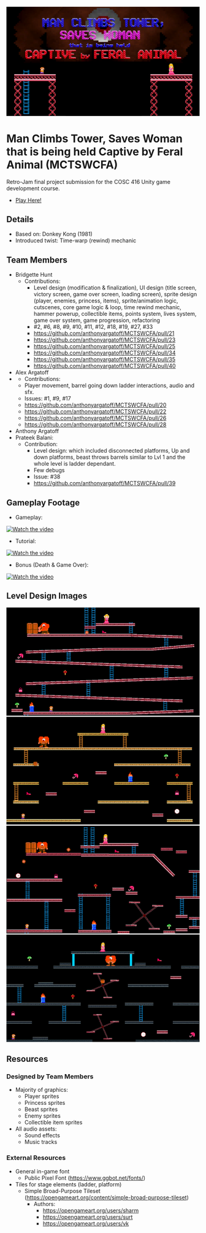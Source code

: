 ![Title Screen](./Screenshots/title.png)

# Man Climbs Tower, Saves Woman that is being held Captive by Feral Animal (MCTSWCFA)
Retro-Jam final project submission for the COSC 416 Unity game development course.

* [Play Here!](https://bhunt02.itch.io/mctswcfa)

## Details
* Based on: Donkey Kong (1981)
* Introduced twist: Time-warp (rewind) mechanic

## Team Members
- Bridgette Hunt
  - Contributions:
    - Level design (modification & finalization), UI design (title screen, victory screen, game over screen, loading screen), sprite design (player, enemies, princess, items), sprite/animation logic, cutscenes, core game logic & loop, time rewind mechanic, hammer powerup, collectible items, points system, lives system, game over system, game progression, refactoring
    - #2, #6, #8, #9, #10, #11, #12, #18, #19, #27, #33
    - https://github.com/anthonyargatoff/MCTSWCFA/pull/21
    - https://github.com/anthonyargatoff/MCTSWCFA/pull/23
    - https://github.com/anthonyargatoff/MCTSWCFA/pull/25
    - https://github.com/anthonyargatoff/MCTSWCFA/pull/34
    - https://github.com/anthonyargatoff/MCTSWCFA/pull/35  
    - https://github.com/anthonyargatoff/MCTSWCFA/pull/40
- Alex Argatoff
-  - Contributions:
    - Player movement, barrel going down ladder interactions, audio and sfx. 
    - Issues: #1, #9, #17
    - https://github.com/anthonyargatoff/MCTSWCFA/pull/20
    - https://github.com/anthonyargatoff/MCTSWCFA/pull/22
    - https://github.com/anthonyargatoff/MCTSWCFA/pull/26
    - https://github.com/anthonyargatoff/MCTSWCFA/pull/28
- Anthony Argatoff
- Prateek Balani: 
  - Contribution:
    - Level design: which included disconnected platforms, Up and down platforms, beast throws barrels similar to Lvl 1 and the whole level is ladder dependant.
    - Few debugs
    - Issue: #38
    - https://github.com/anthonyargatoff/MCTSWCFA/pull/39

## Gameplay Footage
* Gameplay:

[![Watch the video](https://img.youtube.com/vi/amnsUqdgFEs/0.jpg)](https://youtu.be/amnsUqdgFEs)

* Tutorial:
  
[![Watch the video](https://img.youtube.com/vi/ybdsnfmNqsc/0.jpg)](https://youtu.be/ybdsnfmNqsc)

* Bonus (Death & Game Over):

[![Watch the video](https://img.youtube.com/vi/b0v3ZtPMr-k/0.jpg)](https://youtu.be/b0v3ZtPMr-k)

## Level Design Images
![Level 1](./Screenshots/lv1.png)
![Level 2](./Screenshots/lv2.png)
![Level 3](./Screenshots/lv3.png)
![Level 4](./Screenshots/lv4.png)

## Resources

### Designed by Team Members
- Majority of graphics:
  - Player sprites
  - Princess sprites
  - Beast sprites
  - Enemy sprites
  - Collectible item sprites
- All audio assets:
  - Sound effects
  - Music tracks

### External Resources
* General in-game font
  * Public Pixel Font (https://www.ggbot.net/fonts/)
* Tiles for stage elements (ladder, platform)
  * Simple Broad-Purpose Tileset (https://opengameart.org/content/simple-broad-purpose-tileset)
    * Authors: 
      * https://opengameart.org/users/sharm
      * https://opengameart.org/users/surt
      * https://opengameart.org/users/vk
